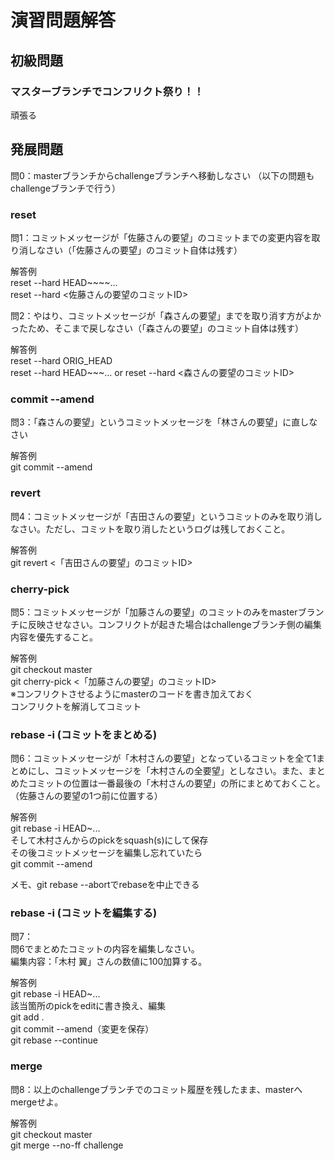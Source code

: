 # 演習問題解答

## __初級問題__
### マスターブランチでコンフリクト祭り！！
頑張る


## __発展問題__

問0：masterブランチからchallengeブランチへ移動しなさい
（以下の問題もchallengeブランチで行う）

### reset
問1：コミットメッセージが「佐藤さんの要望」のコミットまでの変更内容を取り消しなさい（「佐藤さんの要望」のコミット自体は残す）

解答例  
reset --hard HEAD~~~~...  
reset --hard <佐藤さんの要望のコミットID>  

問2：やはり、コミットメッセージが「森さんの要望」までを取り消す方がよかったため、そこまで戻しなさい（「森さんの要望」のコミット自体は残す）

解答例  
reset --hard ORIG_HEAD  
reset --hard HEAD~~~... or reset --hard <森さんの要望のコミットID>  

### commit --amend
問3：「森さんの要望」というコミットメッセージを「林さんの要望」に直しなさい

解答例  
git commit --amend

### revert
問4：コミットメッセージが「吉田さんの要望」というコミットのみを取り消しなさい。ただし、コミットを取り消したというログは残しておくこと。


解答例  
git revert <「吉田さんの要望」のコミットID>

### cherry-pick
問5：コミットメッセージが「加藤さんの要望」のコミットのみをmasterブランチに反映させなさい。コンフリクトが起きた場合はchallengeブランチ側の編集内容を優先すること。

解答例  
git checkout master   
git cherry-pick <「加藤さんの要望」のコミットID>  
※コンフリクトさせるようにmasterのコードを書き加えておく  
コンフリクトを解消してコミット  

### rebase -i (コミットをまとめる)
問6：コミットメッセージが「木村さんの要望」となっているコミットを全て1まとめにし、コミットメッセージを「木村さんの全要望」としなさい。また、まとめたコミットの位置は一番最後の「木村さんの要望」の所にまとめておくこと。（佐藤さんの要望の1つ前に位置する）

解答例  
git rebase -i HEAD~...  
そして木村さんからのpickをsquash(s)にして保存  
その後コミットメッセージを編集し忘れていたら  
git commit --amend

メモ、git rebase --abortでrebaseを中止できる  


### rebase -i (コミットを編集する)
問7：  
問6でまとめたコミットの内容を編集しなさい。  
編集内容：「木村 翼」さんの数値に100加算する。  

解答例  
git rebase -i HEAD~...  
該当箇所のpickをeditに書き換え、編集  
git add .   
git commit --amend（変更を保存）  
git rebase --continue   

### merge
問8：以上のchallengeブランチでのコミット履歴を残したまま、masterへmergeせよ。


解答例  
git checkout master  
git merge --no-ff challenge  
